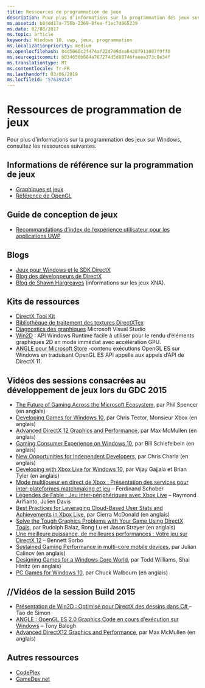 ```yaml
---
title: Ressources de programmation de jeux
description: Pour plus d’informations sur la programmation des jeux sur Windows, consultez les ressources suivantes.
ms.assetid: b84dd17a-756b-2369-8fee-f1ec7d865239
ms.date: 02/08/2017
ms.topic: article
keywords: Windows 10, uwp, jeux, programmation
ms.localizationpriority: medium
ms.openlocfilehash: 84d5068c2f474af22d789dea6428f911087f9ff0
ms.sourcegitcommit: b034650b684a767274d5d88746faeea373c8e34f
ms.translationtype: MT
ms.contentlocale: fr-FR
ms.lasthandoff: 03/06/2019
ms.locfileid: "57639214"
---
```

# <a name="game-programming-resources"></a>Ressources de programmation de jeux




Pour plus d’informations sur la programmation des jeux sur Windows, consultez les ressources suivantes.

## <a name="game-programming-reference"></a>Informations de référence sur la programmation de jeux


-   [Graphiques et jeux](https://msdn.microsoft.com/library/windows/desktop/ee663279)
-   [Référence de OpenGL](https://go.microsoft.com/fwlink/p/?LinkID=288875)

## <a name="game-design-guidance"></a>Guide de conception de jeux


-   [Recommandations d’index de l’expérience utilisateur pour les applications UWP](https://msdn.microsoft.com/library/windows/apps/hh465424)

## <a name="blogs"></a>Blogs


-   [Jeux pour Windows et le SDK DirectX]( https://go.microsoft.com/fwlink/p/?LinkID=288873)
-   [Blog des développeurs de DirectX]( https://go.microsoft.com/fwlink/p/?LinkID=288874)
-   [Blog de Shawn Hargreaves]( https://go.microsoft.com/fwlink/p/?LinkID=288872) (informations sur les jeux XNA).

## <a name="toolkits"></a>Kits de ressources


-   [DirectX Tool Kit](  https://go.microsoft.com/fwlink/p/?LinkID=248929)
-   [Bibliothèque de traitement des textures DirectXTex](  https://go.microsoft.com/fwlink/p/?LinkID=248926)
-   [Diagnostics des graphiques](https://msdn.microsoft.com/library/windows/apps/hh873207.aspx) Microsoft Visual Studio
-   [Win2D](https://github.com/Microsoft/Win2D) : API Windows Runtime facile à utiliser pour le rendu d’éléments graphiques 2D en mode immédiat avec accélération GPU.
-   [ANGLE pour Microsoft Store](https://go.microsoft.com/fwlink/p/?linkid=618387) -contenu exécutions OpenGL ES sur Windows en traduisant OpenGL ES API appelle aux appels d’API de DirectX 11.

## <a name="gdc-2015-game-dev-session-videos"></a>Vidéos des sessions consacrées au développement de jeux lors du GDC 2015


-   [The Future of Gaming Across the Microsoft Ecosystem](https://channel9.msdn.com/Events/GDC/GDC-2015/The-Future-of-Gaming-Across-the-Microsoft-Ecosystem), par Phil Spencer (en anglais)
-   [Developing Games for Windows 10](https://channel9.msdn.com/Events/GDC/GDC-2015/Developing-Games-for-Windows-10), par Chris Tector, Monsieur Xbox (en anglais)
-   [Advanced DirectX 12 Graphics and Performance](https://channel9.msdn.com/Events/GDC/GDC-2015/Advanced-DirectX12-Graphics-and-Performance), par Max McMullen (en anglais)
-   [Gaming Consumer Experience on Windows 10](https://channel9.msdn.com/Events/GDC/GDC-2015/Gaming-Consumer-Experience-on-Windows-10), par Bill Schiefelbein (en anglais)
-   [New Opportunities for Independent Developers](https://channel9.msdn.com/Events/GDC/GDC-2015/New-Opportunities-for-Independent-Developers), par Chris Charla (en anglais)
-   [Developing with Xbox Live for Windows 10](https://channel9.msdn.com/Events/GDC/GDC-2015/Developing-with-Xbox-Live-for-Windows-10), par Vijay Gajjala et Brian Tyler (en anglais)
-   [Mode multijoueur en direct de Xbox : Présentation des services pour inter-plateformes matchmaking et jeu](https://channel9.msdn.com/Events/GDC/GDC-2015/Xbox-Live-Multiplayer-Introducing-services-for-cross-platform-matchmaking-and-gameplay) – Ferdinand Schober
-   [Légendes de Fable : Jeu inter-périphériques avec Xbox Live](https://channel9.msdn.com/Events/GDC/GDC-2015/Fable-Legends-Cross-device-Gameplay-with-Xbox-Live) – Raymond Arifianto, Julien Davis
-   [Best Practices for Leveraging Cloud-Based User Stats and Achievements in Xbox Live](https://channel9.msdn.com/Events/GDC/GDC-2015/Best-Practices-for-Leveraging-Cloud-Based-User-Stats-and-Achievements-in-Xbox-Live), par Cierra McDonald (en anglais)
-   [Solve the Tough Graphics Problems with Your Game Using DirectX Tools](https://channel9.msdn.com/Events/GDC/GDC-2015/Solve-the-Tough-Graphics-Problems-with-your-Game-Using-DirectX-Tools), par Rudolph Balaz, Rong Lu et Jason Strayer (en anglais)
-   [Une meilleure puissance, de meilleures performances : Votre jeu sur DirectX 12](https://channel9.msdn.com/Events/GDC/GDC-2015/Better-Power-Better-Performance-Your-Game-on-DirectX12) – Bennett Sorbo
-   [Sustained Gaming Performance in multi-core mobile devices](https://channel9.msdn.com/Events/GDC/GDC-2015/Sustained-gaming-performance-in-multi-core-mobile-devices), par Julian Calinov (en anglais)
-   [Designing Games for a Windows Core World](https://channel9.msdn.com/Events/GDC/GDC-2015/Designing-Games-for-a-Windows-Core-World), par Todd Williams, Shai Hinitz (en anglais)
-   [PC Games for Windows 10](https://channel9.msdn.com/Events/GDC/GDC-2015/PC-Games-for-Windows-10), par Chuck Walbourn (en anglais)

## <a name="build-2015-session-videos"></a>//Vidéos de la session Build 2015


-   [Présentation de Win2D : Optimisé pour DirectX des dessins dans C# ](https://channel9.msdn.com/Events/Build/2015/2-631) – Tao de Simon
-   [ANGLE : OpenGL ES 2.0 Graphics Code en cours d’exécution sur Windows](https://channel9.msdn.com/Events/Build/2015/3-686) – Tony Balogh
-   [Advanced DirectX12 Graphics and Performance](https://channel9.msdn.com/Events/Build/2015/3-673), par Max McMullen (en anglais)

## <a name="other-resources"></a>Autres ressources


-   [CodePlex](https://go.microsoft.com/fwlink/p/?LinkID=76627)
-   [GameDev.net](https://go.microsoft.com/fwlink/p/?LinkID=288870)

 

 




